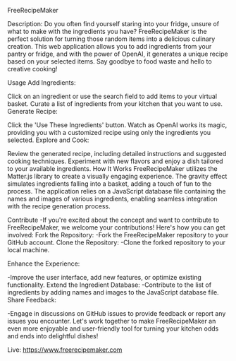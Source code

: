 FreeRecipeMaker

Description:
Do you often find yourself staring into your fridge, unsure of what to make with the ingredients you have? FreeRecipeMaker is the perfect solution for turning those random items into a delicious culinary creation. This web application allows you to add ingredients from your pantry or fridge, and with the power of OpenAI, it generates a unique recipe based on your selected items. Say goodbye to food waste and hello to creative cooking!

Usage
Add Ingredients:

Click on an ingredient or use the search field to add items to your virtual basket.
Curate a list of ingredients from your kitchen that you want to use.
Generate Recipe:

Click the 'Use These Ingredients' button.
Watch as OpenAI works its magic, providing you with a customized recipe using only the ingredients you selected.
Explore and Cook:

Review the generated recipe, including detailed instructions and suggested cooking techniques.
Experiment with new flavors and enjoy a dish tailored to your available ingredients.
How It Works
FreeRecipeMaker utilizes the Matter.js library to create a visually engaging experience. The gravity effect simulates ingredients falling into a basket, adding a touch of fun to the process. The application relies on a JavaScript database file containing the names and images of various ingredients, enabling seamless integration with the recipe generation process.

Contribute
-If you're excited about the concept and want to contribute to FreeRecipeMaker, we welcome your contributions! Here's how you can get involved:
Fork the Repository:
-Fork the FreeRecipeMaker repository to your GitHub account.
Clone the Repository:
-Clone the forked repository to your local machine.

Enhance the Experience:

-Improve the user interface, add new features, or optimize existing functionality.
Extend the Ingredient Database:
-Contribute to the list of ingredients by adding names and images to the JavaScript database file.
Share Feedback:

-Engage in discussions on GitHub issues to provide feedback or report any issues you encounter.
Let's work together to make FreeRecipeMaker an even more enjoyable and user-friendly tool for turning your kitchen odds and ends into delightful dishes!

Live: https://www.freerecipemaker.com
